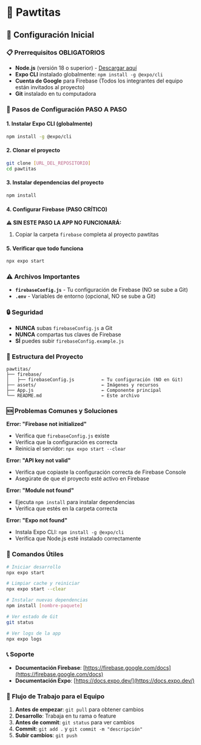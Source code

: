 # 🐾 Pawtitas

## 🚀 Configuración Inicial

### 📋 Prerrequisitos OBLIGATORIOS
- **Node.js** (versión 18 o superior) - [Descargar aquí](https://nodejs.org/)
- **Expo CLI** instalado globalmente: `npm install -g @expo/cli`
- **Cuenta de Google** para Firebase (Todos los integrantes del equipo están invitados al proyecto)
- **Git** instalado en tu computadora

### 🔧 Pasos de Configuración PASO A PASO

#### 1. Instalar Expo CLI (globalmente)
```bash
npm install -g @expo/cli
```

#### 2. Clonar el proyecto
```bash
git clone [URL_DEL_REPOSITORIO]
cd pawtitas
```

#### 3. Instalar dependencias del proyecto
```bash
npm install
```

#### 4. Configurar Firebase (PASO CRÍTICO)
**⚠️ SIN ESTE PASO LA APP NO FUNCIONARÁ:**

1. Copiar la carpeta `firebase` completa al proyecto pawtitas

#### 5. Verificar que todo funciona
```bash
npx expo start
```

### ⚠️ Archivos Importantes

- **`firebaseConfig.js`** - Tu configuración de Firebase (NO se sube a Git)
- **`.env`** - Variables de entorno (opcional, NO se sube a Git)

### 🔒 Seguridad

- **NUNCA** subas `firebaseConfig.js` a Git
- **NUNCA** compartas tus claves de Firebase
- **SÍ** puedes subir `firebaseConfig.example.js`

### 📱 Estructura del Proyecto

```
pawtitas/
├── firebase/
│   ├── firebaseConfig.js          ← Tu configuración (NO en Git)
├── assets/                        ← Imágenes y recursos
├── App.js                         ← Componente principal
└── README.md                      ← Este archivo
```

### 🆘 Problemas Comunes y Soluciones

**Error: "Firebase not initialized"**
- Verifica que `firebaseConfig.js` existe
- Verifica que la configuración es correcta
- Reinicia el servidor: `npx expo start --clear`

**Error: "API key not valid"**
- Verifica que copiaste la configuración correcta de Firebase Console
- Asegúrate de que el proyecto esté activo en Firebase

**Error: "Module not found"**
- Ejecuta `npm install` para instalar dependencias
- Verifica que estés en la carpeta correcta

**Error: "Expo not found"**
- Instala Expo CLI: `npm install -g @expo/cli`
- Verifica que Node.js esté instalado correctamente

### 🚀 Comandos Útiles

```bash
# Iniciar desarrollo
npx expo start

# Limpiar cache y reiniciar
npx expo start --clear

# Instalar nuevas dependencias
npm install [nombre-paquete]

# Ver estado de Git
git status

# Ver logs de la app
npx expo logs
```

### 📞 Soporte

- **Documentación Firebase**: [https://firebase.google.com/docs](https://firebase.google.com/docs)
- **Documentación Expo**: [https://docs.expo.dev/](https://docs.expo.dev/)

### 🔄 Flujo de Trabajo para el Equipo

1. **Antes de empezar**: `git pull` para obtener cambios
2. **Desarrollo**: Trabaja en tu rama o feature
3. **Antes de commit**: `git status` para ver cambios
4. **Commit**: `git add .` y `git commit -m "descripción"`
5. **Subir cambios**: `git push`

